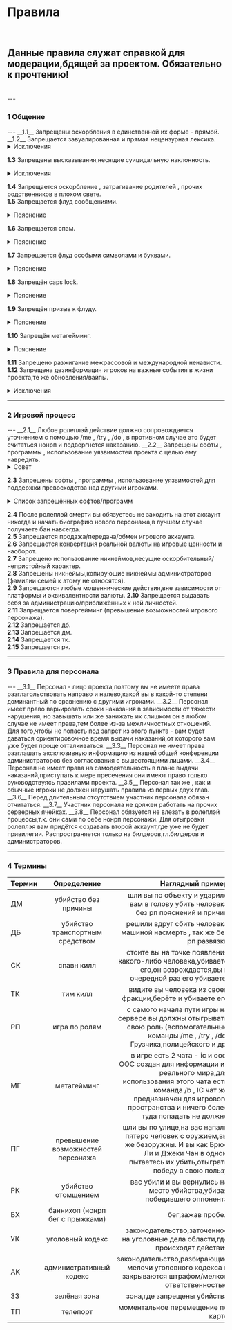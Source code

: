 <h1> Правила </h1> 
</br>
<h2> Данные правила служат справкой для модерации,бдящей за проектом. Обязательно к прочтению! </h2> 
</br>
---  
<h3> 1 Общение </h3>  
---  
__1.1__ Запрещены оскорбления в единственной их форме - прямой.  
__1.2__ Запрещается завуалированная и прямая нецензурная лексика.  

<details>
  <summary>Исключения</summary>
  <b>1</b> Ролеплэй ситуации,требующие отыгровки с данном видом выражений (те же похищения бандами)
  <br/>
  <b>2</b> Ролеплэй ситуации в обычном бытие (например,половой контакт).  
</details>  

__1.3__ Запрещены высказывания,несящие суицидальную наклонность.  

<details>
  <summary>Исключения</summary>
  <b>1</b> Ролеплэй ситуации,требующие размышления в данном русле для отыгровки роли.
  <br>
  <b>2</b> Использование,как элемент сатиры.  
</details>

__1.4__ Запрещается оскорбление , затрагивание родителей , прочих родственников в плохом свете.  
__1.5__ Запрещается флуд сообщениями.  

<details>
  <summary>Пояснение</summary>
Более трёх(включительно) одинаковых или похожих по смысловой нагрузке,написанию сообщений за минуту.  
</details>

__1.6__ Запрещается спам.

<details>
  <summary>Пояснение</summary>
Флуд (см. пояснение в пункте 1.5) с рекламной интеграцией.
Исключения: фан-паблики проекта/личные данные,такие как страница вконтакте (без призыва к лайкам,проявления активности)
</details>

__1.7__ Запрещается флуд особыми символами и буквами.  

<details>
  <summary>Пояснение</summary>
Флуд спец.символами - от 5 , флуд буквами и цифрами - от трёх подряд.
</details>

__1.8__ Запрещён caps lock.  

<details>
  <summary>Пояснение</summary>
От 5-ти символов подряд
</details>

__1.9__ Запрещён призыв к флуду.  

<details>
  <summary>Пояснение</summary>
Сообщения с просьбами поставить какой-либо знак,написать какое-либо слово
</details>

__1.10__ Запрещён метагейминг.

<details>
  <summary>Пояснение</summary>
Для информации в рамках игрового процесса используется обычный чат,для информации из реального мира - ooc чат (/b).
В случае если была допущена ошибка и ooc информация попала в ic чат (обычный чат) следует написать в ooc чат (/b) "откат".
Смайлики,прочие знаки в ic чате (обычном чате) так же будут приняты метагеймингом
</details>

__1.11__ Запрещено разжигание межрассовой и международной ненависти.  
__1.12__ Запрещена дезинформация игроков на важные события в жизни проекта,те же обновления/вайпы.  

<details>
  <summary>Исключения</summary>
  <b>1</b> Новостные фан-паблики,выкладывающие предположения.
  <b>2</b> Обсуждения,предположения.
</details>

---  
<h3> 2 Игровой процесс </h3>  
---  
__2.1__ Любое ролеплэй действие должно сопровождается уточнением с помощью /me , /try , /do , в противном случае это будет считаться нонрп и подвергнется наказанию.  
__2.2__ Запрещены софты , программы , использование уязвимостей проекта с целью ему навредить.  

<details>
  <summary>Совет</summary>
  После нахождения данной уязвимости,бага,следует оставить своё обращение во вкладке <b>баги</b>.  
</details>  
  
__2.3__ Запрещены софты , программы , использование уязвимостей для поддержки превосходства над другими игроками.  

<details>
  <summary>Список запрещённых софтов/программ</summary>
ProphuntESP - показывает ВСЕ двигающиеся блоки 
</br>
ProphuntAura - персонаж сам бьёт движущиеся блоки
</br>
BedWarsNuker - персонаж сам ломает кровати в мини-игре BedWars.
</br>
Radar- Радар, показывающий игроков в некотором радиусе
</br>
SeeHealthOfHit - функция, выводящая информацию о жизнях врага, которого бьёт ваш персонаж, в чат
</br>
AutoRespawn - При смерти автоматически нажимается кнопка "Возродится"
</br>
ProphuntESP+ - улучшенная версия ProphuntESP.
</br>
OpenWalls - даёт возможность открывать сундуки через стены, залезть в печки, верстаки
</br>
Throw - ускорение кидания снежков, яиц, зелий.
</br>
LightFinder - эта функция показывает место, в которое последний раз ударила молния
</br>
EffectSaver - функция, сохраняющая эффекты зелий. Работает только тогда, когда вы стоите на месте.
</br>
PluginSee - показывает плагины на серверах
</br>
MAMC List - адреса к текст. документам для подбора паролей
</br>
TrollKill - после убийства игрока в чат автоматически пишется сообщение, которое вы до этого назначили.
</br>
NoSeeEffects - убирает негативные эффекты.
</br>
AutoFish - автоматическая ловля рыбы
</br>
ChestESP - эта функция показывает местоположение сундуков
</br>
FullBright - ВЕЧНОЕ ночное зрение
</br>
NoSlowDown - возможность есть, пить и ходить по песку душ без замедления
</br>
NoWeather - отключает смену погоды в игре (Дождь, снег)
</br>
PlayerESP - возможность видеть игроков, точнее "коробку", в которой этот игрок, сквозь стены
</br>
Tracers - обнаружение ближайших игроков
</br>
XRay - показывает все руды
</br>
NameTags - увеличивает ники игроков
</br>
FlyNCP - улучшенный Fly, который обходит анти-чит
</br>
AimbotAura - автоматическая наводка на игроков
</br>
AntiKnockBack - анти-отдача
</br>
AutoBlock - во время PvP автоматически ставится блок мечом
</br>
LeftClick - ускорение ударов (Работает, только когда у вас зажата левая кнопка мыши)
</br>
KillAura - бьет ближайших игроков
</br>
AuraWalls - бьет сквозь стены
</br>
ClickAimbot - автоматически поворачивает персонажа лицом к игроку, который ударил вашего персонажа
</br>
Criticals - постоянные критические удары
</br>
AutoDisconnect - ваш персонаж автоматически выходит с сервера, когда у него мало жизней
</br>
AutoDisconnect+ - улучшенный AutoDisconnect
</br>
AutoSoup - при маленьком количестве хп ест или пьет то что вы настроите (например зелье лечения)
</br>
KillAura+ - улучшенная KillAura
</br>
NoInvisibleAura - НЕ бьет невидимок(обход анти-киллауры)
</br>
AutoSword - при пвп автоматически берется меч в руку
</br>
BowAimbot - AimbotAura для лука
</br>
MobAura - KillAura для мобов
</br>
NoHurtCam - отключение покачивания камеры
</br>
AntiFire - защита от горения(огня)
</br>
FastBow - ускоренные выстрелы из лука
</br>
Regen - при полном голоде хп быстро восстанавливаются
</br>
QuakeAura - AimBotAura для мини-игры Quake
</br>
EnemyAura - для командных пвп, бьет ТОЛЬКО врагов
</br>
EnemyClickAimbot - EnemyAura+ClickAimbot
</br>
HitEnemy - дополнение к EnemyAura, улучшающие его работу
</br>
ArrowBlock - автоматически ставит блок мечом, когда в вашего персонажа летит стрела
</br>
AutoArmor - автоматически надевает лучшую броню, находящуюся в инвентаре
</br>
ClickAimBot+ - улучшенный ClickAimBot
</br>
AutoBlock+ - улучшенный AutoBlock
</br>
LeftClick+ - улучшенный LeftClick
</br>
SmallKnockback - Анти-отдача, но не такая сильная как AntiKnockback ( вас труднее спалить)
</br>
AutoSign Menu - настройка надписи на табличках, которая будет появляться на всех табличках, которые поставил ваш персонаж
</br>
FastPlace - с помощью этой функции ваш персонаж гораздо быстрее ставит блоки
</br>
InstantMine - ваш персонаж быстро ломает блоки
</br>
CreativeNuker - в определенном радиусе быстро ломает блоки
</br>
MagicCarpentNCP - с помощью этой функции ваш персонаж очень быстро ставит блоки под себя
и др.
</details>

__2.4__ После ролеплэй смерти вы обязуетесь не заходить на этот аккаунт никогда и начать биографию нового персонажа,в лучшем случае получаете бан навсегда.  
__2.5__ Запрещается продажа/передача/обмен игрового аккаунта.  
__2.6__ Запрещается конвертация реальной валюты на игровые ценности и наоборот.    
__2.7__ Запрещено использование никнеймов,несущие оскорбительный/непристойный характер.  
__2.8__ Запрещены никнеймы,копирующие никнеймы администраторов (фамилии семей к этому не относятся).  
__2.9__ Запрещаются любые мошеннические действия,вне зависимости от платформы и эквивалентности валюты.
__2.10__ Запрещается выдавать себя за администрацию/приближённых к ней личностей.  
__2.11__ Запрещается повергейминг (превышение возможностей игрового персонажа).  
__2.12__ Запрещается дб.   
__2.13__ Запрещается дм.  
__2.14__ Запрещается тк.  
__2.15__ Запрещается рк.  

---  
<h3> 3 Правила для персонала </h3> 
---  
__3.1__ Персонал - лицо проекта,поэтому вы не имеете права разглагольствовать направо и налево,какой вы в какой-то степени доминантный по сравнению с другими игроками.  
__3.2__ Персонал имеет право варьировать сроки наказания в зависимости от тяжести нарушения, но завышать или же занижать их слишком он в любом случае не имеет права,тем более из-за межличностных отношений. Для того,чтобы не попасть под запрет из этого пункта - вам будет даваться ориентировочное время выдачи наказаний,от которого вам уже будет проще отталкиваться.  
__3.3__ Персонал не имеет права разглашать эксклюзивную информацию из нашей общей конференции администраторов без согласования с вышестоящими лицами.  
__3.4__ Персонал не имеет права на самодеятельность в плане выдачи наказаний,приступать к мере пресечения они имеют право только руководствуясь правилами проекта.  
__3.5__ Персонал так же , как и обычные игроки не должен нарушать правила из первых двух глав.  
__3.6__ Перед длительным отсутствием участник персонала обязан отчитаться.  
__3.7__ Участник персонала не должен работать на прочих серверных ячейках.  
__3.8__ Персонал обязуется не влезать в ролеплэй процессы,т.к. они сами по себе нонрп персонажи. Для отыгровки ролеплэя вам придётся создавать второй аккаунт,где уже не будет привилегии. Распространяется только на билдеров,гл.билдеров и администраторов.

---  
<h3> 4 Термины  </h3>

Термин      | Определение | Наглядный пример
:-------- |:-----:| -------:
ДМ  | убийство без причины  | шли вы по объекту и ударило вам в голову убить человека без рп пояснений и причин
ДБ     | убийство транспортным средством    | решили вдруг сбить человека машиной насмерть , так же без рп развязки
СК      | спавн килл     | стоите вы на точке появления какого-либо человека,убиваете его,он возрождается,вы в очередной раз его убиваете.
ТК      | тим килл     | видите вы человека из своей фракции,берёте и убиваете его
РП      | игра по ролям | с самого начала пути игры на сервере вы должны отыгрывать свою роль (вспомогательные команды /me , /try , /do. Грузчика,полицейского и др.
МГ      | метагейминг | в игре есть 2 чата - ic и ooc. OOC создан для информации из реального мира,для использования этого чата есть команда /b , IC чат же предназначен для игрового пространства и ничего более туда попадать не должно
ПГ      | превышение возможностей персонажа | шли вы по улице,на вас напали пятеро человек с оружием,вы же безоружны. И вы как Брюс Ли и Джеки Чан в одном пытаетесь их убить,отыграть победу в свою пользу
РК      | убийство отомщением | вас убили и вы вернулись на место убийства,убивая победившего оппонента 
БХ      | баннихоп (нонрп бег с прыжками) | бег,зажав пробел
УК      | уголовный кодекс | законодательство,заточенное на уголовные дела области,где происходят действия
АК      | административный кодекс | законодательство,разбирающие мелочи уголовного кодекса и закрываются штрафом/мелкой ответственностью
ЗЗ      | зелёная зона | зона,где запрещены убийства
ТП      | телепорт | моментальное перемещение по карте
